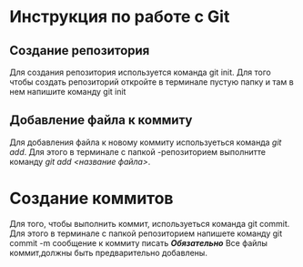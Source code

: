 # Инструкция по работе с Git

## Создание репозитория 
Для создания репозитория используется команда git init. Для того чтобы создать репозиторий откройте в терминале пустую папку и там в нем напишите команду git init


## Добавление файла к коммиту 
Для добавления файла к новому коммиту используеться команда *git add*. Для этого в терминале с папкой -репозиторием  выполнитте команду *git add <название файла>*. 

# Создание коммитов
Для того, чтобы выполнить коммит, используеться команда git commit. Для этого в терминале с папкой репозиторием напишете команду git commit -m cообщение к коммиту писать ***Обязательно*** Все файлы коммит,должны быть предварительно добавлены.    
